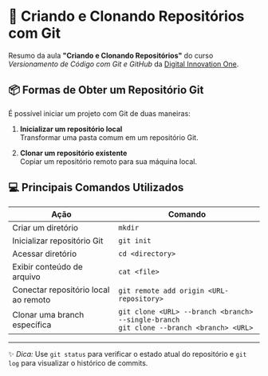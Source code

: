 # 🚀 Criando e Clonando Repositórios com Git

Resumo da aula **"Criando e Clonando Repositórios"** do curso _Versionamento de Código com Git e GitHub_ da [Digital Innovation One](https://www.dio.me).

## 📦 Formas de Obter um Repositório Git

É possível iniciar um projeto com Git de duas maneiras:

1. **Inicializar um repositório local**  
   Transformar uma pasta comum em um repositório Git.

2. **Clonar um repositório existente**  
   Copiar um repositório remoto para sua máquina local.

## 💻 Principais Comandos Utilizados

| Ação                                 | Comando                                                                                    |
| ------------------------------------ | ------------------------------------------------------------------------------------------ |
| Criar um diretório                   | `mkdir`                                                                                    |
| Inicializar repositório Git          | `git init`                                                                                 |
| Acessar diretório                    | `cd <directory>`                                                                           |
| Exibir conteúdo de arquivo           | `cat <file>`                                                                               |
| Conectar repositório local ao remoto | `git remote add origin <URL-repository>`                                                   |
| Clonar uma branch específica         | `git clone <URL> --branch <branch> --single-branch`<br>`git clone --branch <branch> <URL>` |

---

✨ _Dica:_ Use `git status` para verificar o estado atual do repositório e `git log` para visualizar o histórico de commits.
